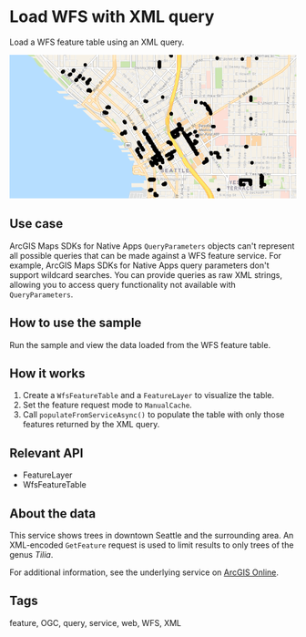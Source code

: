 # Load WFS with XML query

Load a WFS feature table using an XML query.

![Image of load WFS with XML query](WfsXmlQuery.png)

## Use case

ArcGIS Maps SDKs for Native Apps `QueryParameters` objects can't represent all possible queries that can be made against a WFS feature service. For example, ArcGIS Maps SDKs for Native Apps query parameters don't support wildcard searches. You can provide queries as raw XML strings, allowing you to access query functionality not available with `QueryParameters`.

## How to use the sample

Run the sample and view the data loaded from the WFS feature table.

## How it works

1. Create a `WfsFeatureTable` and a `FeatureLayer` to visualize the table.
2. Set the feature request mode to `ManualCache`. 
3. Call `populateFromServiceAsync()` to populate the table with only those features returned by the XML query.

## Relevant API

* FeatureLayer
* WfsFeatureTable

## About the data

This service shows trees in downtown Seattle and the surrounding area. An XML-encoded `GetFeature` request is used to limit results to only trees of the genus *Tilia*.

For additional information, see the underlying service on [ArcGIS Online](https://arcgisruntime.maps.arcgis.com/home/item.html?id=1b81d35c5b0942678140efc29bc25391).

## Tags

feature, OGC, query, service, web, WFS, XML
